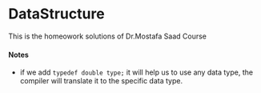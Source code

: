 # DataStructure
This is the homeowork solutions of Dr.Mostafa Saad Course


#### Notes
- if we add `typedef double type;` it will help us to use any data type, the compiler will translate it to the specific data type.
